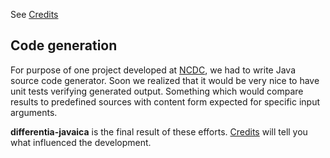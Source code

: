 See [Credits](Credits.md)

## Code generation ##

For purpose of one project developed at [NCDC](http://www.ncdc.pl/), we had to write Java source code generator. Soon we realized that it would be very nice to have unit tests verifying generated output. Something which would compare results to predefined sources with content form expected for specific input arguments.

**differentia-javaica** is the final result of these efforts. [Credits](Credits.md) will tell you what influenced the development.